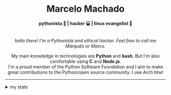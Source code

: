 <h1 align="center"> Marcelo Machado </h1> <!-- <img src="https://tryhackme-badges.s3.amazonaws.com/mmaachado.png" alt="TryHackMe"> -->
    
<div align="center">
<b>pythonista 🐍 | hacker 💻 | linux evangelist 🐧</b>
<br>
<br>

<i>hello there! I'm a Pythonista and ethical hacker. Feel free to call me Marquês or Marcs.</i>

<p>

My main knowledge in technologies are **Python** and **bash**. But I'm also comfortable using **C** and **Node.js**. <br/>
I'm a proud member of the Python Software Foundation and I aim to make great contributions to the Python/open source community. I use Arch btw!
</p>

</div>

---

<details closed>    
<summary>my stats</summary>

<!--START_SECTION:waka-->
**I'm an Early 🐤** 

```text
🌞 Morning    58 commits     ███░░░░░░░░░░░░░░░░░░░░░░   15.14% 
🌆 Daytime    164 commits    ██████████░░░░░░░░░░░░░░░   42.82% 
🌃 Evening    150 commits    █████████░░░░░░░░░░░░░░░░   39.16% 
🌙 Night      11 commits     ░░░░░░░░░░░░░░░░░░░░░░░░░   2.87%

```


📊 **This Week I Spent My Time On** 

```text
⌚︎ Time Zone: America/Sao_Paulo

💬 Programming Languages: 
Markdown                 4 hrs 42 mins       █████████████████░░░░░░░░   71.01% 
JavaScript               1 hr 3 mins         ████░░░░░░░░░░░░░░░░░░░░░   15.99% 
CSS                      33 mins             ██░░░░░░░░░░░░░░░░░░░░░░░   8.39% 
Python                   8 mins              ░░░░░░░░░░░░░░░░░░░░░░░░░   2.26% 
jsonc                    3 mins              ░░░░░░░░░░░░░░░░░░░░░░░░░   0.98%

🔥 Editors: 
Obsidian                 4 hrs 42 mins       █████████████████░░░░░░░░   71.01% 
VS Code                  1 hr 46 mins        ██████░░░░░░░░░░░░░░░░░░░   26.86% 
Zed                      8 mins              ░░░░░░░░░░░░░░░░░░░░░░░░░   2.13%

💻 Operating System: 
Windows                  6 hrs 23 mins       ████████████████████████░   96.54% 
Linux                    13 mins             ░░░░░░░░░░░░░░░░░░░░░░░░░   3.46%

```


 Last Updated on 13/10/2025
<!--END_SECTION:waka-->

<!-- <div>
        <a target="_blank" rel="noopener noreferrer" href="https://github.com/mmaachado?tab=repositories"><img src="https://github-readme-stats.vercel.app/api/top-langs/?username=mmaachado&hide=html,css,swift,ruby&langs_count=6&hide_border=true&layout=compact&show_icons=true&line_height=10&theme=transparent&title_color=4a86d1&custom_title=favourite%20languages"
       alt="most used languages" align="right"></a>
     <a target="_blank" rel="noopener noreferrer" href="https://wakatime.com/@mmachado"><img width="400rem" src="https://github-readme-stats.vercel.app/api/wakatime?username=mmachado&theme=transparent&hide_border=true&hide=markdown,html,css,text,other,yaml,json,prolog,dart,docker,xml,gitconfig,TSQL&hide_title=true&line_height=50&langs_count=4&layout=default" alt="wakatime stats" align="left" /></a> 
        

</div>

 <img src="https://raw.githubusercontent.com/MicaelliMedeiros/micaellimedeiros/master/image/computer-illustration.png" min-width="400px" max-width="400px" width="400px" align="right" alt="computer-illustration.png"> -->
<!-- [![Buy me a coffee](https://img.shields.io/badge/Buy%20Me%20a%20Coffee-ffdd00?style=for-the-badge&logo=buy-me-a-coffee&logoColor=black)](https://www.buymeacoffee.com/anticodingclub) -->

</details>

